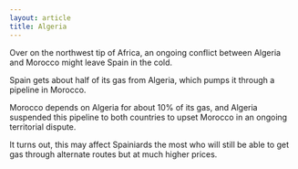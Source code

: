 ```yaml
---
layout: article
title: Algeria
---
```


Over on the northwest tip of Africa, an ongoing conflict between Algeria and Morocco might leave Spain in the cold.

Spain gets about half of its gas from Algeria, which pumps it through a pipeline in Morocco.

Morocco depends on Algeria for about 10% of its gas, and Algeria suspended this pipeline to both countries to upset Morocco in an ongoing territorial dispute.

It turns out, this may affect Spainiards the most who will still be able to get gas through alternate routes but at much higher prices.
